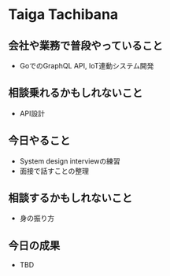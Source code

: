 # Taiga Tachibana

## 会社や業務で普段やっていること

- GoでのGraphQL API, IoT連動システム開発

## 相談乗れるかもしれないこと

- API設計

## 今日やること

- System design interviewの練習
- 面接で話すことの整理

## 相談するかもしれないこと

- 身の振り方

## 今日の成果

- TBD

